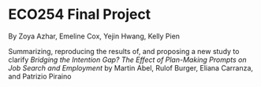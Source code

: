 # ECO254 Final Project
By Zoya Azhar, Emeline Cox, Yejin Hwang, Kelly Pien

Summarizing, reproducing the results of, and proposing a new study to clarify _Bridging the Intention Gap? The Effect of Plan-Making Prompts on Job Search and Employment_ by Martin Abel, Rulof Burger, Eliana Carranza, and Patrizio Piraino